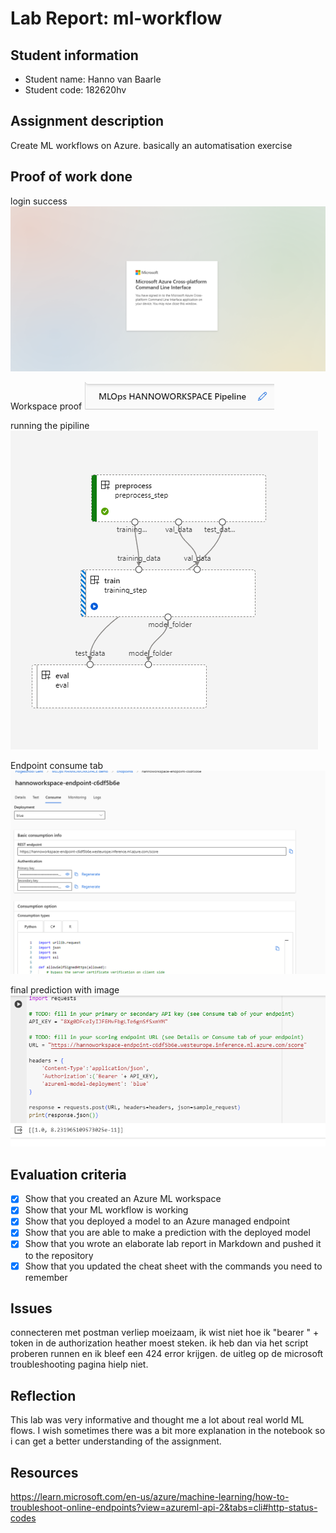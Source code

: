 # Lab Report: ml-workflow

## Student information

- Student name: Hanno van Baarle
- Student code: 182620hv

## Assignment description

Create ML workflows on Azure. basically an automatisation exercise

## Proof of work done

login success
![Alt text](image.png)

Workspace proof
![Alt text](image-2.png)

running the pipiline
![Alt text](image-1.png)

Endpoint consume tab
![Alt text](image-3.png)

final prediction with image
![Alt text](image-4.png)

## Evaluation criteria

- [x] Show that you created an Azure ML workspace
- [x] Show that your ML workflow is working
- [x] Show that you deployed a model to an Azure managed endpoint
- [x] Show that you are able to make a prediction with the deployed model
- [x] Show that you wrote an elaborate lab report in Markdown and pushed it to the repository
- [x] Show that you updated the cheat sheet with the commands you need to remember

## Issues

connecteren met postman verliep moeizaam, ik wist niet hoe ik "bearer " + token in de authorization heather moest steken. ik heb dan via het script proberen runnen en ik bleef een 424 error krijgen. de uitleg op de microsoft troubleshooting pagina hielp niet.

## Reflection

This lab was very informative and thought me a lot about real world ML flows. I wish sometimes there was a bit more explanation in the notebook so i can get a better understanding of the assignment.

## Resources

https://learn.microsoft.com/en-us/azure/machine-learning/how-to-troubleshoot-online-endpoints?view=azureml-api-2&tabs=cli#http-status-codes
